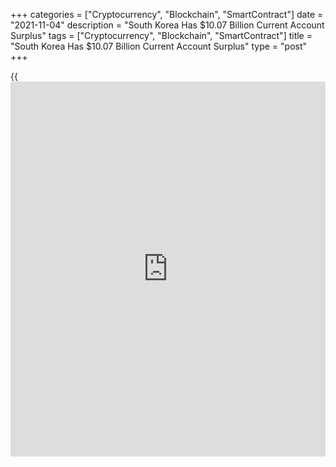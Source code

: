 +++
categories = ["Cryptocurrency", "Blockchain", "SmartContract"]
date = "2021-11-04"
description = "South Korea Has $10.07 Billion Current Account Surplus"
tags = ["Cryptocurrency", "Blockchain", "SmartContract"]
title = "South Korea Has $10.07 Billion Current Account Surplus"
type = "post"
+++

{{<iframe id="large-banner" src="https://www.bounty.group/#slide=1.0" width="100%" height="600" scrolling="no" style="border: 0px solid rgb(216, 221, 230); border-radius: 3px;">}}

South Korea posted a current account surplus of $10.07 billion in
September, the Bank of Korea said on Friday - up from 7.51 billion in
August.

The goods account surplus decreased to $9.45 billion, compared to the
$12.11 billion figure in September 2020.

The services account deficit decreased to $0.02 billion, from $2.08
billion in September last year, owing to an improvement in the transport
account.

The primary income account surplus increased from $0.69 billion the year
previously to $0.75 billion in September 2021.

The secondary income account recorded a $0.11 billion deficit.

Looking at the financial account, net assets increased by $9.78 billion
in September.

Direct investment assets increased by $4.35 billion, and direct
investment liabilities decreased by $0.34 billion.

There was a $7.76 billion increase in portfolio investment assets during
the month, and a $7.83 billion increase in portfolio investment
liabilities.

Financial derivatives posted a net decrease of $0.33 billion.

In [terms](https://www.fintechee.com/terms/) of other investments, there was an increase of $5.91 billion in
assets and an increase of $0.59 billion in liabilities.

Reserve assets increased by $0.19 billion.

For comments and feedback [contact](https://www.playgroundfx.com/contact/): editorial@rtt[news](https://www.letsplayfx.com/blog/forex-news-website/).com

[Economic News][1]

 **What parts of the world are seeing the best (and worst) economic
performances lately? Click[here][2] to check out our [Econ Scorecard][2]
and find out! See up-to-the-moment [ranking](https://www.playgroundfx.com/blog/crypto-exchange-ranking/)s for the best and worst
performers in [GDP][2], [unemployment rate][3], [inflation][4] and much
more.**

   1. www.rtt[news](https://www.letsplayfx.com/blog/forex-news-website/).com/Content/EconomicNews.aspx
   2. www.rtt[news](https://www.letsplayfx.com/blog/forex-news-website/).com/economic-scorecard/world-rank/GDP/highest-performance.aspx
   3. www.rtt[news](https://www.letsplayfx.com/blog/forex-news-website/).com/economic-scorecard/world-rank/unemployment-rate/lowest-performance.aspx
   4. www.rtt[news](https://www.letsplayfx.com/blog/forex-news-website/).com/economic-scorecard/world-rank/CPI/highest-performance.aspx